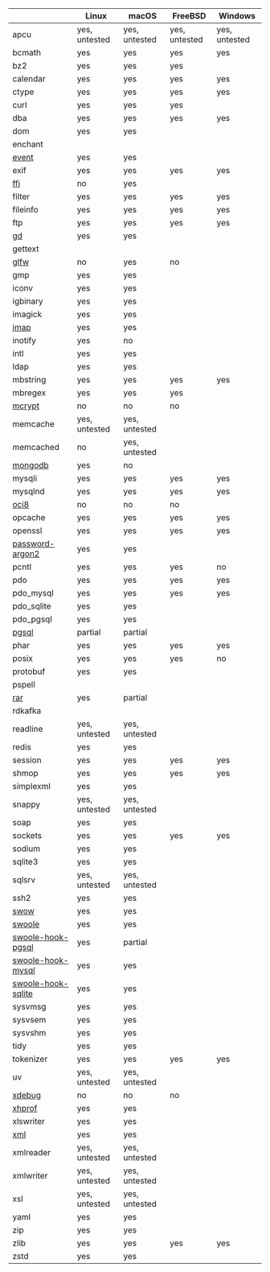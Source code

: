 |                                                            | Linux         | macOS         | FreeBSD       | Windows       |
|------------------------------------------------------------|---------------|---------------|---------------|---------------|
| apcu                                                       | yes, untested | yes, untested | yes, untested | yes, untested |
| bcmath                                                     | yes           | yes           | yes           | yes           |
| bz2                                                        | yes           | yes           | yes           |               |
| calendar                                                   | yes           | yes           | yes           | yes           |
| ctype                                                      | yes           | yes           | yes           | yes           |
| curl                                                       | yes           | yes           | yes           |               |
| dba                                                        | yes           | yes           | yes           | yes           | 
| dom                                                        | yes           | yes           |               |               |
| enchant                                                    |               |               |               |               |
| [event](./extension-notes#event)                           | yes           | yes           |               |               |
| exif                                                       | yes           | yes           | yes           | yes           |
| [ffi](./extension-notes#ffi)                               | no            | yes           |               |               |
| filter                                                     | yes           | yes           | yes           | yes           |
| fileinfo                                                   | yes           | yes           | yes           | yes           |
| ftp                                                        | yes           | yes           | yes           | yes           |
| [gd](./extension-notes#gd)                                 | yes           | yes           |               |               |
| gettext                                                    |               |               |               |               |
| [glfw](./extension-notes#glfw)                             | no            | yes           | no            |               |
| gmp                                                        | yes           | yes           |               |               |
| iconv                                                      | yes           | yes           |               |               |
| igbinary                                                   | yes           | yes           |               |               |
| imagick                                                    | yes           | yes           |               |               |
| [imap](./extension-notes#imap)                             | yes           | yes           |               |               |
| inotify                                                    | yes           | no            |               |               |
| intl                                                       | yes           | yes           |               |               |
| ldap                                                       | yes           | yes           |               |               |
| mbstring                                                   | yes           | yes           | yes           | yes           |
| mbregex                                                    | yes           | yes           | yes           |               |
| [mcrypt](./extension-notes#mcrypt)                         | no            | no            | no            |               |
| memcache                                                   | yes, untested | yes, untested |               |               |
| memcached                                                  | no            | yes, untested |               |               |
| [mongodb](./extension-notes#mongodb)                       | yes           | no            |               |               |
| mysqli                                                     | yes           | yes           | yes           | yes           |
| mysqlnd                                                    | yes           | yes           | yes           | yes           |
| [oci8](./extension-notes#oci8)                             | no            | no            | no            |               |
| opcache                                                    | yes           | yes           | yes           | yes           |
| openssl                                                    | yes           | yes           | yes           | yes           |
| [password-argon2](./extension-notes#password-argon2)       | yes           | yes           |               |               |
| pcntl                                                      | yes           | yes           | yes           | no            |
| pdo                                                        | yes           | yes           | yes           | yes           |
| pdo_mysql                                                  | yes           | yes           | yes           | yes           |
| pdo_sqlite                                                 | yes           | yes           |               |               |
| pdo_pgsql                                                  | yes           | yes           |               |               |
| [pgsql](./extension-notes#pgsql)                           | partial       | partial       |               |               |
| phar                                                       | yes           | yes           | yes           | yes           |
| posix                                                      | yes           | yes           | yes           | no            |
| protobuf                                                   | yes           | yes           |               |               |
| pspell                                                     |               |               |               |               |
| [rar](./extension-notes#rar)                               | yes           | partial       |               |               |
| rdkafka                                                    |               |               |               |               |
| readline                                                   | yes, untested | yes, untested |               |               |
| redis                                                      | yes           | yes           |               |               |
| session                                                    | yes           | yes           | yes           | yes           |
| shmop                                                      | yes           | yes           | yes           | yes           |
| simplexml                                                  | yes           | yes           |               |               |
| snappy                                                     | yes, untested | yes, untested |               |               |
| soap                                                       | yes           | yes           |               |               |
| sockets                                                    | yes           | yes           | yes           | yes           |
| sodium                                                     | yes           | yes           |               |               |
| sqlite3                                                    | yes           | yes           |               |               |
| sqlsrv                                                     | yes, untested | yes, untested |               |               |
| ssh2                                                       | yes           | yes           |               |               |
| [swow](./extension-notes#swow)                             | yes           | yes           |               |               |
| [swoole](./extension-notes#swoole)                         | yes           | yes           |               |               |
| [swoole-hook-pgsql](./extension-notes#swoole-hook-pgsql)   | yes           | partial       |               |               |
| [swoole-hook-mysql](./extension-notes#swoole-hook-mysql)   | yes           | yes           |               |               |
| [swoole-hook-sqlite](./extension-notes#swoole-hook-sqlite) | yes           | yes           |               |               |
| sysvmsg                                                    | yes           | yes           |               |               |
| sysvsem                                                    | yes           | yes           |               |               |
| sysvshm                                                    | yes           | yes           |               |               |
| tidy                                                       | yes           | yes           |               |               |
| tokenizer                                                  | yes           | yes           | yes           | yes           |
| uv                                                         | yes, untested | yes, untested |               |               |
| [xdebug](./extension-notes#xdebug)                         | no            | no            | no            |               |
| [xhprof](./extension-notes#xhprof)                         | yes           | yes           |               |               |
| xlswriter                                                  | yes           | yes           |               |               |
| [xml](./extension-notes#xml)                               | yes           | yes           |               |               |
| xmlreader                                                  | yes, untested | yes, untested |               |               |
| xmlwriter                                                  | yes, untested | yes, untested |               |               |
| xsl                                                        | yes, untested | yes, untested |               |               |
| yaml                                                       | yes           | yes           |               |               |
| zip                                                        | yes           | yes           |               |               |
| zlib                                                       | yes           | yes           | yes           | yes           |
| zstd                                                       | yes           | yes           |               |               |
